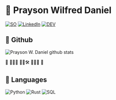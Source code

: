 # 🐉 Prayson Wilfred Daniel

<p> 
<a href="https://stackoverflow.com/users/6858244/prayson-w-daniel" target="_blank"><img alt="SO" src="https://img.shields.io/badge/stack%20overflow-FE7A16?logo=stack-overflow&logoColor=white&style=for-the-badge" /></a> 
<a href="https://www.linkedin.com/in/prayson/" target="_blank"><img alt="LinkedIn" src="https://img.shields.io/badge/linkedin-%230077B5.svg?&style=for-the-badge&logo=linkedin&logoColor=white" /></a>    
<a href="https://dev.to/proteusiq" target="_blank"><img alt="DEV" src="https://img.shields.io/badge/DEV.TO-%230A0A0A.svg?&style=for-the-badge&logo=dev.to&logoColor=black" ></a>  

</p>

## 🦥 Github
![Prayson W. Daniel github stats](https://github-readme-stats.vercel.app/api?username=proteusiq&count_private=true&show_icons=true&hide_rank=true&hide_border=true&include_all_commits=true&hide_title=true&theme=default)  

👋 🐍🦀🌔  🔬🧪🛠️  🤖🍻🦄 🎒

## 🦜 Languages
![Python](https://img.shields.io/badge/Python-FFD43B?style=for-the-badge&logo=python&logoColor=darkgreen)
![Rust](https://img.shields.io/badge/rust-%23000000.svg?style=for-the-badge&logo=rust&logoColor=white)
![SQL](https://img.shields.io/badge/SQL-739fff?style=for-the-badge&logo=sqlite&logoColor=white)


<!--
**Proteusiq/proteusiq** is a ✨ _special_ ✨ repository because its `README.md` (this file) appears on your GitHub profile.

Here are some ideas to get you started:

- 🔭 I’m currently working on ...
- 🌱 I’m currently learning ...
- 👯 I’m looking to collaborate on ...
- 🤔 I’m looking for help with ...
- 💬 Ask me about ...
- 📫 How to reach me: ...
- 😄 Pronouns: ...
- ⚡ Fun fact: ...
-->
